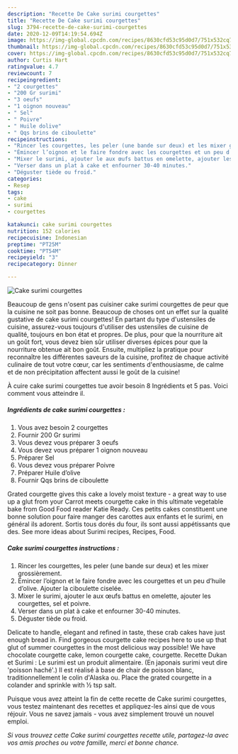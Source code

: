 ```yaml
---
description: "Recette De Cake surimi courgettes"
title: "Recette De Cake surimi courgettes"
slug: 3794-recette-de-cake-surimi-courgettes
date: 2020-12-09T14:19:54.694Z
image: https://img-global.cpcdn.com/recipes/8630cfd53c95d0d7/751x532cq70/cake-surimi-courgettes-photo-principale-de-la-recette.jpg
thumbnail: https://img-global.cpcdn.com/recipes/8630cfd53c95d0d7/751x532cq70/cake-surimi-courgettes-photo-principale-de-la-recette.jpg
cover: https://img-global.cpcdn.com/recipes/8630cfd53c95d0d7/751x532cq70/cake-surimi-courgettes-photo-principale-de-la-recette.jpg
author: Curtis Hart
ratingvalue: 4.7
reviewcount: 7
recipeingredient:
- "2 courgettes"
- "200 Gr surimi"
- "3 oeufs"
- "1 oignon nouveau"
- " Sel"
- " Poivre"
- " Huile dolive"
- " Qqs brins de ciboulette"
recipeinstructions:
- "Rincer les courgettes, les peler (une bande sur deux) et les mixer grossièrement."
- "Émincer l’oignon et le faire fondre avec les courgettes et un peu d’huile d’olive. Ajouter la ciboulette ciselée."
- "Mixer le surimi, ajouter le aux œufs battus en omelette, ajouter les courgettes, sel et poivre."
- "Verser dans un plat à cake et enfourner 30-40 minutes."
- "Déguster tiède ou froid."
categories:
- Resep
tags:
- cake
- surimi
- courgettes

katakunci: cake surimi courgettes 
nutrition: 152 calories
recipecuisine: Indonesian
preptime: "PT25M"
cooktime: "PT54M"
recipeyield: "3"
recipecategory: Dinner

---
```



![Cake surimi courgettes](https://img-global.cpcdn.com/recipes/8630cfd53c95d0d7/751x532cq70/cake-surimi-courgettes-photo-principale-de-la-recette.jpg)

Beaucoup de gens n'osent pas cuisiner cake surimi courgettes de peur que la cuisine ne soit pas bonne. Beaucoup de choses ont un effet sur la qualité gustative de cake surimi courgettes! En partant du type d'ustensiles de cuisine, assurez-vous toujours d'utiliser des ustensiles de cuisine de qualité, toujours en bon état et propres. De plus, pour que la nourriture ait un goût fort, vous devez bien sûr utiliser diverses épices pour que la nourriture obtenue ait bon goût. Ensuite, multipliez la pratique pour reconnaître les différentes saveurs de la cuisine, profitez de chaque activité culinaire de tout votre cœur, car les sentiments d'enthousiasme, de calme et de non précipitation affectent aussi le goût de la cuisine!

<!--inarticleads1-->

À cuire cake surimi courgettes tue avoir besoin 8 Ingrédients et 5 pas. Voici comment vous atteindre il.

##### Ingrédients de cake surimi courgettes :

1. Vous avez besoin 2 courgettes
1. Fournir 200 Gr surimi
1. Vous devez vous préparer 3 oeufs
1. Vous devez vous préparer 1 oignon nouveau
1. Préparer  Sel
1. Vous devez vous préparer  Poivre
1. Préparer  Huile d’olive
1. Fournir  Qqs brins de ciboulette


Grated courgette gives this cake a lovely moist texture - a great way to use up a glut from your Carrot meets courgette cake in this ultimate vegetable bake from Good Food reader Katie Ready. Ces petits cakes constituent une bonne solution pour faire manger des carottes aux enfants et le surimi, en général ils adorent. Sortis tous dorés du four, ils sont aussi appétissants que des. See more ideas about Surimi recipes, Recipes, Food. 

<!--inarticleads2-->

##### Cake surimi courgettes instructions :

1. Rincer les courgettes, les peler (une bande sur deux) et les mixer grossièrement.
1. Émincer l’oignon et le faire fondre avec les courgettes et un peu d’huile d’olive. Ajouter la ciboulette ciselée.
1. Mixer le surimi, ajouter le aux œufs battus en omelette, ajouter les courgettes, sel et poivre.
1. Verser dans un plat à cake et enfourner 30-40 minutes.
1. Déguster tiède ou froid.


Delicate to handle, elegant and refined in taste, these crab cakes have just enough bread in. Find gorgeous courgette cake recipes here to use up that glut of summer courgettes in the most delicious way possible! We have chocolate courgette cake, lemon courgette cake, courgette. Recette Dukan et Surimi : Le surimi est un produit alimentaire. (En japonais surimi veut dire &#39;poisson haché&#39;.) Il est réalisé à base de chair de poisson blanc, traditionnellement le colin d&#39;Alaska ou. Place the grated courgette in a colander and sprinkle with ½ tsp salt. 

<!--inarticleads1-->

<p>
Puisque vous avez atteint la fin de cette recette de Cake surimi courgettes, vous testez maintenant des recettes et appliquez-les ainsi que de vous réjouir. Vous ne savez jamais - vous avez simplement trouvé un nouvel emploi.
</p>

<p>
<i>Si vous trouvez cette Cake surimi courgettes recette utile, partagez-la avec vos amis proches ou votre famille, merci et bonne chance.</i>
</p>

